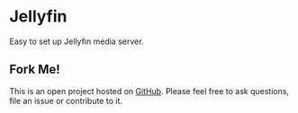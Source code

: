 # Jellyfin
Easy to set up Jellyfin media server.

## Fork Me!
This is an open project hosted on [GitHub](https://github.com/Hetsh/docker-jellyfin). Please feel free to ask questions, file an issue or contribute to it.

